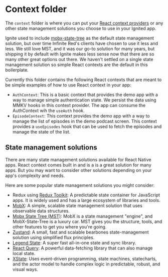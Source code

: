 # Context folder

The `context` folder is where you can put your [React context providers](https://react.dev/learn/passing-data-deeply-with-context) or any other state management solutions you choose to use in your Ignited app.

Ignite used to include [mobx-state-tree](https://mobx-state-tree.js.org/) as the default state management solution, but over time Infinite Red's clients have chosen to use it less and less. We still love MST, and it was our go-to solution for many years, but shipping it by default with Ignite makes less sense now that there are so many other great options out there. We haven't settled on a single state management solution so simple React contexts are the default in this boilerplate.

Currently this folder contains the following React contexts that are meant to be simple examples of how to use React context in your app:

- `AuthContext`: This is a basic context that provides the demo app with a way to manage simple authentication state. We persist the data using MMKV hooks in this context provider. The app can consume the AuthContext wih the `useAuth` hook.
- `EpisodeContext`: This context provides the demo app with a way to manage the list of episodes in the demo podcast screen. This context provides a `useEpisodes` hook that can be used to fetch the episodes and manage the state of the list.

## State management solutions

There are many state management solutions available for React Native apps. React context comes built in and is a is a great solution for many apps. But you may want to consider other solutions depending on your app's complexity and needs.

Here are some popular state management solutions you might consider:

- Redux using [Redux Toolkit](https://github.com/reduxjs/redux-toolkit): A predictable state container for JavaScript apps. It is widely used and has a large ecosystem of libraries and tools.
- [MobX](https://mobx.js.org/README.html): A simple, scalable state management solution that uses observable data structures.
- [Mobx State Tree (MST)](https://mobx-state-tree.js.org/): MobX is a state management "engine", and MobX-State-Tree is a luxury car. MST gives you the structure, tools, and other features to get you where you're going.
- [Zustand](https://github.com/pmndrs/zustand): A small, fast and scalable bearbones state-management solution using simplified flux principles.
- [Legend State](https://github.com/LegendApp/legend-state): A super fast all-in-one state and sync library.
- [React Query](https://react-query.tanstack.com/): A powerful data-fetching library that can also manage local state.
- [XState](https://xstate.js.org/): Uses event-driven programming, state machines, statecharts, and the actor model to handle complex logic in predictable, robust, and visual ways.
